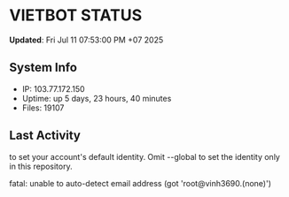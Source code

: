 # VIETBOT STATUS
**Updated**: Fri Jul 11 07:53:00 PM +07 2025

## System Info
- IP: 103.77.172.150
- Uptime: up 5 days, 23 hours, 40 minutes
- Files: 19107

## Last Activity

to set your account's default identity.
Omit --global to set the identity only in this repository.

fatal: unable to auto-detect email address (got 'root@vinh3690.(none)')
